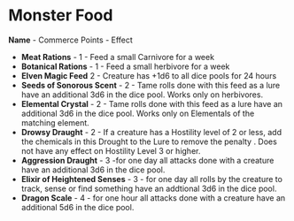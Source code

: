 # Monster Food
**Name** - Commerce Points - Effect
- **Meat Rations** - 1 - Feed a small Carnivore for a week
- **Botanical Rations** - 1 - Feed a small herbivore for a week
- **Elven Magic Feed** 2 - Creature has +1d6 to all dice pools for 24 hours
- **Seeds of Sonorous Scent** - 2 - Tame rolls done with this feed as a lure have an additional 3d6 in the dice pool.  Works only on herbivores.
- **Elemental Crystal**  - 2 - Tame rolls done with this feed as a lure have an additional 3d6 in the dice pool.  Works only on Elementals of the matching element.
- **Drowsy Draught** - 2 - If a creature has a Hostility level of 2 or less, add the chemicals in this Drought to the Lure to remove the penalty .  Does not have any effect on Hostility Level 3 or higher. 
- **Aggression Draught** - 3 -for one day all attacks done with a creature have an additional 3d6 in the dice pool. 
- **Elixir of Heightened Senses** - 3 - for one day all rolls by the creature to track, sense or find something have an addtional 3d6 in the dice pool.  
- **Dragon Scale** - 4 - for one hour  all attacks done with a creature have an additional 5d6 in the dice pool. 
